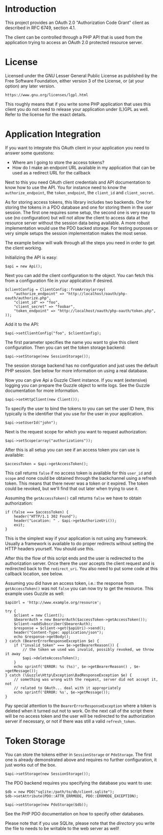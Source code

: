 # Introduction
This project provides an OAuth 2.0 "Authorization Code Grant" client as 
described in RFC 6749, section 4.1.

The client can be controlled through a PHP API that is used from the 
application trying to access an OAuth 2.0 protected resource server. 

# License
Licensed under the GNU Lesser General Public License as published by the Free 
Software Foundation, either version 3 of the License, or (at your option) any 
later version.

    https://www.gnu.org/licenses/lgpl.html

This roughly means that if you write some PHP application that uses this client 
you do not need to release your application under (L)GPL as well. Refer to the 
license for the exact details.

# Application Integration
If you want to integrate this OAuth client in your application you need to 
answer some questions:

* Where am I going to store the access tokens?
* How do I make an endpoint URL available in my application that can be used as 
  a redirect URL for the callback

Next to this you need OAuth client credentials and API documentation
to know how to use the API. You for instance need to know the 
`authorize_endpoint`, the `token_endpoint`, the `client_id` and 
`client_secret`.

As for storing access tokens, this library includes two backends. One for 
storing the tokens in a PDO database and one for storing them in the user 
session. The first one requires some setup, the second one is very easy to 
use (no configuration) but will not allow the client to access data at the 
resource server without the session data being available. A more robust 
implementation would use the PDO backed storage. For testing purposes or very
simple setups the session implementation makes the most sense.

The example below will walk through all the steps you need in order to get the
client working.

Initializing the API is easy:

    $api = new Api();

Next you can add the client configuration to the object. You can fetch this 
from a configuration file in your application if desired.

    $clientConfig = ClientConfig::fromArray(array(
        "authorize_endpoint" => "http://localhost/oauth/php-oauth/authorize.php",
        "client_id" => "foo",
        "client_secret" => "foobar",
        "token_endpoint" => "http://localhost/oauth/php-oauth/token.php",
    ));

Add it to the API:

    $api->setClientConfig("foo", $clientConfig);

The first parameter specifies the name you want to give this client
configuration. Then you can set the token storage backend:

    $api->setStorage(new SessionStorage());

The session storage backend has no configuration and just uses the default 
PHP session. See below for more information on using a real database. 

Now you can give Api a Guzzle Client instance. If you want (extensive) logging 
you can prepare the Guzzle object to write logs. See the Guzzle documentation 
for more information.

    $api->setHttpClient(new Client());

To specify the user to bind the tokens to you can set the user ID here, this
typically is the identifier that you use for the user in your application.

    $api->setUserId("john");

Next is the request scope for which you want to request authorization:

    $api->setScope(array("authorizations"));

After this is all setup you can see if an access token you can use is available:

    $accessToken = $api->getAccessToken();
    
This call returns `false` if no access token is available for this `user_id` 
and `scope` and none could be obtained through the backchannel using a refresh 
token. This means that there never was a token or it expired. The token could 
be revoked, but we'll find that out later when trying to use it.

Assuming the `getAccessToken()` call returns `false` we have to obtain 
authorization:

    if (false === $accessToken) {
        header("HTTP/1.1 302 Found");
        header("Location: " . $api->getAuthorizeUri());
        exit;
    }

This is the simplest way if your application is not using any framework. 
Usually a framework is available to do proper redirects without setting the
HTTP headers yourself. You should use this.

After this the flow of this script ends and the user is redirected to the
authorization server. Once there the user accepts the client request and is 
redirected back to the `redirect_uri`. You also need to put some code at this
callback location, see below.

Assuming you did have an access token, i.e.: the response from 
`getAccessToken()` was not `false` you can now try to get the resource. This 
example uses Guzzle as well:

    $apiUrl = 'http://www.example.org/resource';
    
    try {
        $client = new Client();
        $bearerAuth = new BearerAuth($accessToken->getAccessToken());
        $client->addSubscriber($bearerAuth);
        $response = $client->get($apiUri)->send();
        header("Content-Type: application/json");
        echo $response->getBody();
    } catch (BearerErrorResponseException $e) {
        if ("invalid_token" === $e->getBearerReason()) {
            // the token we used was invalid, possibly revoked, we throw it away
            $api->deleteAccessToken();
        }
        echo sprintf('ERROR: %s (%s)', $e->getBearerReason() , $e->getMessage());
    } catch (\Guzzle\Http\Exception\BadResponseException $e) {
        // something was wrong with the request, server did not accept it, not
        // related to OAuth... deal with it appropriately
        echo sprintf('ERROR: %s', $e->getMessage());
    }
    
Pay special attention to the `BearerErrorResponseException` where a token is
deleted when it turned out not to work. On the next call of the script there
will be no access token and the user will be redirected to the authorization
server if necessary, or not if there was still a valid `refresh_token`.

# Token Storage
You can store the tokens either in `SessionStorage` or `PdoStorage`. The first
one is already demonstrated above and requires no further configuration, it 
just works out of the box. 

    $api->setStorage(new SessionStorage());

The PDO backend requires you specifying the database you want to use:

    $db = new PDO("sqlite:/path/to/db/client.sqlite");
    $db->setAttribute(PDO::ATTR_ERRMODE, PDO::ERRMODE_EXCEPTION);

    $api->setStorage(new PdoStorage($db));

See the PHP PDO documentation on how to specify other databases. 

Please note that if you use SQLite, please note that the *directory* you write 
the file to needs to be writable to the web server as well!

